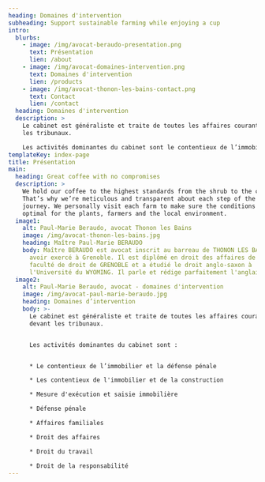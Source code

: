 ```yaml
---
heading: Domaines d'intervention
subheading: Support sustainable farming while enjoying a cup
intro:
  blurbs:
    - image: /img/avocat-beraudo-presentation.png
      text: Présentation
      lien: /about
    - image: /img/avocat-domaines-intervention.png
      text: Domaines d'intervention
      lien: /products
    - image: /img/avocat-thonon-les-bains-contact.png
      text: Contact
      lien: /contact
  heading: Domaines d'intervention
  description: >
    Le cabinet est généraliste et traite de toutes les affaires courantes devant
    les tribunaux.

    Les activités dominantes du cabinet sont le contentieux de l’immobilier et la défense pénale.
templateKey: index-page
title: Présentation
main:
  heading: Great coffee with no compromises
  description: >
    We hold our coffee to the highest standards from the shrub to the cup.
    That’s why we’re meticulous and transparent about each step of the coffee’s
    journey. We personally visit each farm to make sure the conditions are
    optimal for the plants, farmers and the local environment.
  image1:
    alt: Paul-Marie Beraudo, avocat Thonon les Bains
    image: /img/avocat-thonon-les-bains.jpg
    heading: Maître Paul-Marie BERAUDO
    body: Maître BERAUDO est avocat inscrit au barreau de THONON LES BAINS, après
      avoir exercé à Grenoble. Il est diplômé en droit des affaires de la
      faculté de droit de GRENOBLE et a étudié le droit anglo-saxon à
      l'Université du WYOMING. Il parle et rédige parfaitement l'anglais.
  image2:
    alt: Paul-Marie Beraudo, avocat - domaines d'intervention
    image: /img/avocat-paul-marie-beraudo.jpg
    heading: Domaines d’intervention
    body: >-
      Le cabinet est généraliste et traite de toutes les affaires courantes
      devant les tribunaux.


      Les activités dominantes du cabinet sont :


      * Le contentieux de l’immobilier et la défense pénale

      * Les contentieux de l'immobilier et de la construction

      * Mesure d'exécution et saisie immobilière

      * Défense pénale 

      * Affaires familiales 

      * Droit des affaires 

      * Droit du travail 

      * Droit de la responsabilité
---
```

